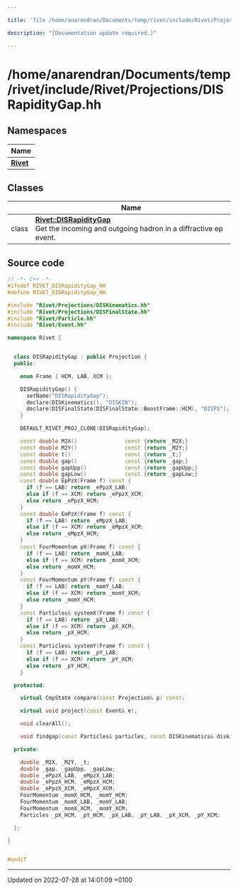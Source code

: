```yaml
---

title: 'file /home/anarendran/Documents/temp/rivet/include/Rivet/Projections/DISRapidityGap.hh'

description: "[Documentation update required.]"

---
```


# /home/anarendran/Documents/temp/rivet/include/Rivet/Projections/DISRapidityGap.hh



## Namespaces

| Name           |
| -------------- |
| **[Rivet](http://example.org/namespaces/namespacerivet/)**  |

## Classes

|                | Name           |
| -------------- | -------------- |
| class | **[Rivet::DISRapidityGap](http://example.org/classes/classrivet_1_1disrapiditygap/)** <br>Get the incoming and outgoing hadron in a diffractive ep event.  |




## Source code

```cpp
// -*- C++ -*-
#ifndef RIVET_DISRapidityGap_HH
#define RIVET_DISRapidityGap_HH

#include "Rivet/Projections/DISKinematics.hh"
#include "Rivet/Projections/DISFinalState.hh"
#include "Rivet/Particle.hh"
#include "Rivet/Event.hh"

namespace Rivet {


  class DISRapidityGap : public Projection {
  public:

    enum Frame { HCM, LAB, XCM };

    DISRapidityGap() {
      setName("DISRapidityGap");
      declare(DISKinematics(), "DISKIN");
      declare(DISFinalState(DISFinalState::BoostFrame::HCM), "DISFS");
    }

    DEFAULT_RIVET_PROJ_CLONE(DISRapidityGap);

    const double M2X()               const {return _M2X;}
    const double M2Y()               const {return _M2Y;}
    const double t()                 const {return _t;}
    const double gap()               const {return _gap;}
    const double gapUpp()            const {return _gapUpp;}
    const double gapLow()            const {return _gapLow;}
    const double EpPzX(Frame f) const {
      if (f == LAB) return _ePpzX_LAB;
      else if (f == XCM) return _ePpzX_XCM;
      else return _ePpzX_HCM;
    }
    const double EmPzX(Frame f) const {
      if (f == LAB) return _eMpzX_LAB;
      else if (f == XCM) return _eMpzX_XCM;
      else return _eMpzX_HCM;
    }
    const FourMomentum pX(Frame f) const {
      if (f == LAB) return _momX_LAB;
      else if (f == XCM) return _momX_XCM;
      else return _momX_HCM;
    }
    const FourMomentum pY(Frame f) const {
      if (f == LAB) return _momY_LAB;
      else if (f == XCM) return _momY_XCM;
      else return _momY_HCM;
    }
    const Particles& systemX(Frame f) const {
      if (f == LAB) return _pX_LAB;
      else if (f == XCM) return _pX_XCM;
      else return _pX_HCM;
    }
    const Particles& systemY(Frame f) const {
      if (f == LAB) return _pY_LAB;
      else if (f == XCM) return _pY_XCM;
      else return _pY_HCM;
    }

  protected:

    virtual CmpState compare(const Projection& p) const;

    virtual void project(const Event& e);

    void clearAll();

    void findgap(const Particles& particles, const DISKinematics& diskin);

  private:

    double _M2X, _M2Y, _t;
    double _gap, _gapUpp, _gapLow;
    double _ePpzX_LAB, _eMpzX_LAB;
    double _ePpzX_HCM, _eMpzX_HCM;
    double _ePpzX_XCM, _eMpzX_XCM;
    FourMomentum _momX_HCM, _momY_HCM;
    FourMomentum _momX_LAB, _momY_LAB;
    FourMomentum _momX_XCM, _momY_XCM;
    Particles _pX_HCM, _pY_HCM, _pX_LAB, _pY_LAB, _pX_XCM, _pY_XCM;

  };

}


#endif
```


-------------------------------

Updated on 2022-07-28 at 14:01:09 +0100
